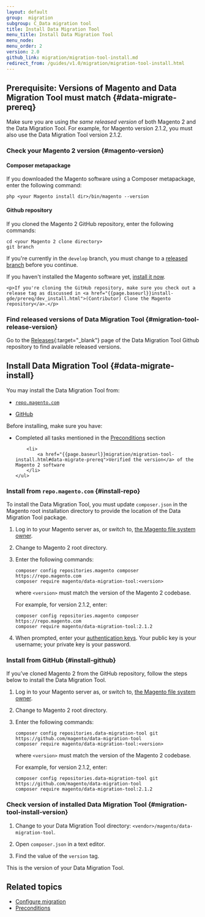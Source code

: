 ```yaml
---
layout: default
group:  migration
subgroup: C_Data migration tool
title: Install Data Migration Tool
menu_title: Install Data Migration Tool
menu_node:
menu_order: 2
version: 2.0
github_link: migration/migration-tool-install.md
redirect_from: /guides/v1.0/migration/migration-tool-install.html
---
```


## Prerequisite: Versions of Magento and Data Migration Tool must match {#data-migrate-prereq}

Make sure you are using *the same released version* of both Magento 2 and the Data Migration Tool. For example, for Magento version 2.1.2, you must also use the Data Migration Tool version 2.1.2.

### Check your Magento 2 version {#magento-version}

#### Composer metapackage

If you downloaded the Magento software using a Composer metapackage, enter the following command:

	php <your Magento install dir>/bin/magento --version

#### Github repository

If you cloned the Magento 2 GitHub repository, enter the following commands:

	cd <your Magento 2 clone directory>
	git branch

If you're currently in the `develop` branch, you must change to a <a href="{{page.baseurl}}install-gde/install/cli/dev_downgrade.html">released branch</a> before you continue.

<div class="bs-callout bs-callout-tip">
	<p>If you haven't installed the Magento software yet, <a href="{{page.baseurl}}install-gde/continue.html">install it now</a>.</p>

	<p>If you're cloning the GitHub repository, make sure you check out a release tag as discussed in <a href="{{page.baseurl}}install-gde/prereq/dev_install.html">(Contributor) Clone the Magento repository</a>.</p>
</div>

### Find released versions of Data Migration Tool {#migration-tool-release-version}

Go to the [Releases](https://github.com/magento/data-migration-tool/releases){:target="_blank"} page of the Data Migration Tool Github repository to find available released versions.

## Install Data Migration Tool {#data-migrate-install}

You may install the Data Migration Tool from:

* [`repo.magento.com`](#install-repo)

* [GitHub](#install-github)

<div class="bs-callout bs-callout-info" id="info">
  <p>Before installing, make sure you have:</p>
	<ul>
		<li>
			Completed all tasks mentioned in the <a href="{{page.baseurl}}migration/migration-tool-preconditions.html">Preconditions</a> section
		</li>

		<li>
			<a href="{{page.baseurl}}migration/migration-tool-install.html#data-migrate-prereq">Verified the version</a> of the Magento 2 software
		</li>
	</ul>
</div>

### Install from `repo.magento.com` {#install-repo}

To install the Data Migration Tool, you must update `composer.json` in the Magento root installation directory to provide the location of the Data Migration Tool package.

1.	Log in to your Magento server as, or switch to, <a href="{{page.baseurl}}install-gde/prereq/apache-user.html">the Magento file system owner</a>.
2.	Change to Magento 2 root directory.
3.	Enter the following commands:

		composer config repositories.magento composer https://repo.magento.com
		composer require magento/data-migration-tool:<version>

	where `<version>` must match the version of the Magento 2 codebase.

	For example, for version 2.1.2, enter:

		composer config repositories.magento composer https://repo.magento.com
		composer require magento/data-migration-tool:2.1.2

4.  When prompted, enter your <a href="http://devdocs.magento.com/guides/v2.0/install-gde/prereq/connect-auth.html">authentication keys</a>. Your public key is your username; your private key is your password.

### Install from GitHub {#install-github}

If you’ve cloned Magento 2 from the GitHub repository, follow the steps below to install the Data Migration Tool.

1.	Log in to your Magento server as, or switch to, <a href="{{page.baseurl}}install-gde/prereq/apache-user.html">the Magento file system owner</a>.
2.	Change to Magento 2 root directory.
3.	Enter the following commands:

		composer config repositories.data-migration-tool git https://github.com/magento/data-migration-tool
		composer require magento/data-migration-tool:<version>

	where `<version>` must match the version of the Magento 2 codebase.

	For example, for version 2.1.2, enter:

		composer config repositories.data-migration-tool git https://github.com/magento/data-migration-tool
		composer require magento/data-migration-tool:2.1.2

### Check version of installed Data Migration Tool {#migration-tool-install-version}

1. Change to your Data Migration Tool directory: `<vendor>/magento/data-migration-tool`.

2. Open `composer.json` in a text editor.

3. Find the value of the `version` tag.

This is the version of your Data Migration Tool.

## Related topics

* <a href="{{page.baseurl}}migration/migration-tool-configure.html">Configure migration</a>
* <a href="{{page.baseurl}}migration/migration-tool-preconditions.html">Preconditions</a>
